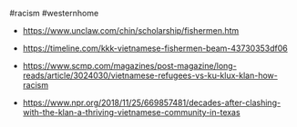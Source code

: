 #racism
#westernhome

* https://www.unclaw.com/chin/scholarship/fishermen.htm


* https://timeline.com/kkk-vietnamese-fishermen-beam-43730353df06


* https://www.scmp.com/magazines/post-magazine/long-reads/article/3024030/vietnamese-refugees-vs-ku-klux-klan-how-racism


* https://www.npr.org/2018/11/25/669857481/decades-after-clashing-with-the-klan-a-thriving-vietnamese-community-in-texas



